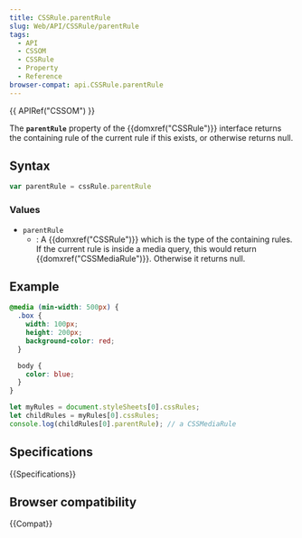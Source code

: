 ```yaml
---
title: CSSRule.parentRule
slug: Web/API/CSSRule/parentRule
tags:
  - API
  - CSSOM
  - CSSRule
  - Property
  - Reference
browser-compat: api.CSSRule.parentRule
---
```

{{ APIRef("CSSOM") }}

The **`parentRule`** property of the {{domxref("CSSRule")}}
interface returns the containing rule of the current rule if this exists, or otherwise
returns null.

## Syntax

```js
var parentRule = cssRule.parentRule
```

### Values

- `parentRule`
  - : A {{domxref("CSSRule")}} which is the type of the containing rules. If the current
    rule is inside a media query, this would return {{domxref("CSSMediaRule")}}. Otherwise
    it returns null.

## Example

```css
@media (min-width: 500px) {
  .box {
    width: 100px;
    height: 200px;
    background-color: red;
  }

  body {
    color: blue;
  }
}
```

```js
let myRules = document.styleSheets[0].cssRules;
let childRules = myRules[0].cssRules;
console.log(childRules[0].parentRule); // a CSSMediaRule
```

## Specifications

{{Specifications}}

## Browser compatibility

{{Compat}}
